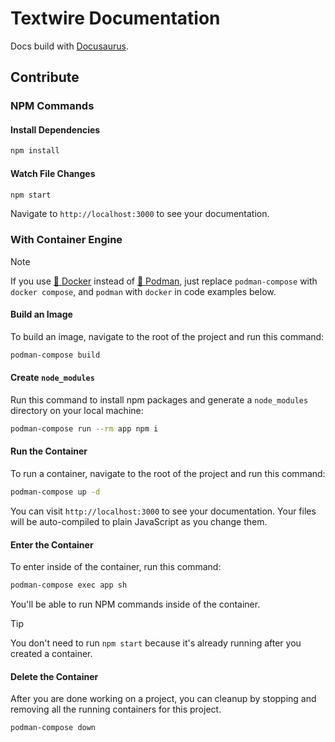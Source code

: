 # Textwire Documentation
Docs build with [Docusaurus](https://docusaurus.io/).

## Contribute
### NPM Commands
#### Install Dependencies
```bash
npm install
```

#### Watch File Changes
```bash
npm start
```

Navigate to `http://localhost:3000` to see your documentation.

### With Container Engine
> [!NOTE]
> If you use [🐳 Docker](https://app.docker.com/) instead of [🦦 Podman](https://podman.io/), just replace `podman-compose` with `docker compose`, and `podman` with `docker` in code examples below.

#### Build an Image
To build an image, navigate to the root of the project and run this command:

```bash
podman-compose build
```

#### Create `node_modules`
Run this command to install npm packages and generate a `node_modules` directory on your local machine:

```bash
podman-compose run --rm app npm i
```

#### Run the Container
To run a container, navigate to the root of the project and run this command:

```bash
podman-compose up -d
```

You can visit `http://localhost:3000` to see your documentation. Your files will be auto-compiled to plain JavaScript as you change them.

#### Enter the Container
To enter inside of the container, run this command:

```bash
podman-compose exec app sh
```

You'll be able to run NPM commands inside of the container.

> [!TIP]
> You don't need to run `npm start` because it's already running after you created a container.

#### Delete the Container
After you are done working on a project, you can cleanup by stopping and removing all the running containers for this project.

```bash
podman-compose down
```
